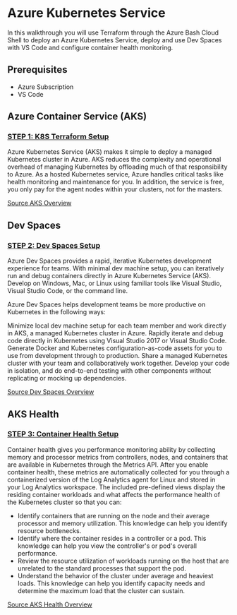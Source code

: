 # Azure Kubernetes Service 
In this walkthrough you will use Terraform through the Azure Bash Cloud Shell to deploy an Azure Kubernetes Service, deploy and use Dev Spaces with VS Code and configure container health monitoring.

## Prerequisites
* Azure Subscription
* VS Code

## Azure Container Service (AKS)

### [STEP 1: K8S Terraform Setup](./K8S_setup_guide.md)

Azure Kubernetes Service (AKS) makes it simple to deploy a managed Kubernetes cluster in Azure. AKS reduces the complexity and operational overhead of managing Kubernetes by offloading much of that responsibility to Azure. As a hosted Kubernetes service, Azure handles critical tasks like health monitoring and maintenance for you. In addition, the service is free, you only pay for the agent nodes within your clusters, not for the masters.

[Source AKS Overview](https://docs.microsoft.com/en-gb/azure/aks/intro-kubernetes)

## Dev Spaces

### [STEP 2: Dev Spaces Setup](./DevSpaces_guide.md)

Azure Dev Spaces provides a rapid, iterative Kubernetes development experience for teams. With minimal dev machine setup, you can iteratively run and debug containers directly in Azure Kubernetes Service (AKS). Develop on Windows, Mac, or Linux using familiar tools like Visual Studio, Visual Studio Code, or the command line.

Azure Dev Spaces helps development teams be more productive on Kubernetes in the following ways:

Minimize local dev machine setup for each team member and work directly in AKS, a managed Kubernetes cluster in Azure.
Rapidly iterate and debug code directly in Kubernetes using Visual Studio 2017 or Visual Studio Code.
Generate Docker and Kubernetes configuration-as-code assets for you to use from development through to production.
Share a managed Kubernetes cluster with your team and collaboratively work together. Develop your code in isolation, and do end-to-end testing with other components without replicating or mocking up dependencies.

[Source Dev Spaces Overview](https://docs.microsoft.com/en-us/azure/dev-spaces/azure-dev-spaces)

## AKS Health

### [STEP 3: Container Health Setup](https://docs.microsoft.com/en-us/azure/monitoring/monitoring-container-health)

Container health gives you performance monitoring ability by collecting memory and processor metrics from controllers, nodes, and containers that are available in Kubernetes through the Metrics API. After you enable container health, these metrics are automatically collected for you through a containerized version of the Log Analytics agent for Linux and stored in your Log Analytics workspace. The included pre-defined views display the residing container workloads and what affects the performance health of the Kubernetes cluster so that you can:

* Identify containers that are running on the node and their average processor and memory utilization. This knowledge can help you identify resource bottlenecks.
* Identify where the container resides in a controller or a pod. This knowledge can help you view the controller's or pod's overall performance.
* Review the resource utilization of workloads running on the host that are unrelated to the standard processes that support the pod.
* Understand the behavior of the cluster under average and heaviest loads. This knowledge can help you identify capacity needs and determine the maximum load that the cluster can sustain.

[Source AKS Health Overview](https://docs.microsoft.com/en-us/azure/monitoring/monitoring-container-health)
